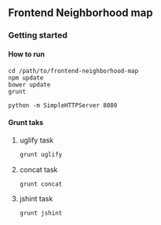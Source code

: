 ## Frontend Neighborhood map

### Getting started

#### How to run
    cd /path/to/frontend-neighborhood-map
    npm update
    bower update
    grunt

    python -m SimpleHTTPServer 8080

#### Grunt taks

1. uglify task

    ``` bash
    grunt uglify
    ```

1. concat task

    ``` bash
    grunt concat
    ```

1. jshint task

    ``` bash
    grunt jshint
    ```
